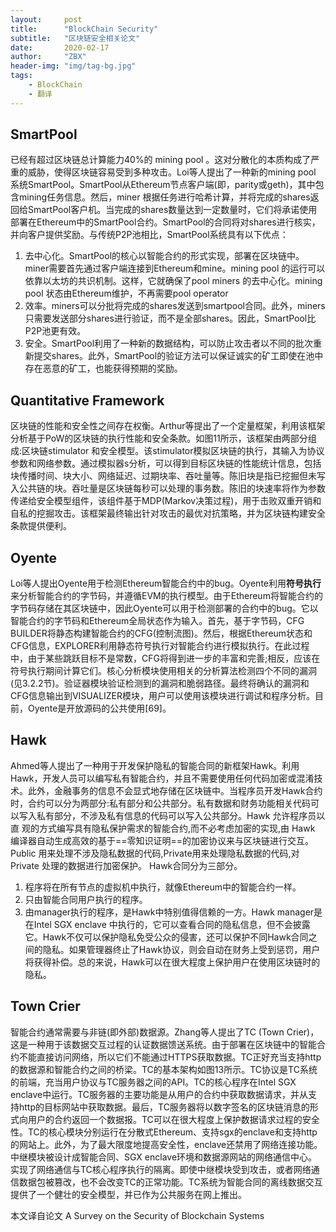 ```yaml
---
layout:     post
title:      "BlockChain Security"
subtitle:   "区块链安全相关论文"
date:       2020-02-17
author:     "ZBX"
header-img: "img/tag-bg.jpg"
tags:
    - BlockChain
    - 翻译
---
```


## SmartPool

已经有超过区块链总计算能力40%的 mining pool 。这对分散化的本质构成了严重的威胁，使得区块链容易受到多种攻击。Loi等人提出了一种新的mining pool 系统SmartPool。SmartPool从Ethereum节点客户端(即，parity或geth)，其中包含mining任务信息。然后，miner 根据任务进行哈希计算，并将完成的shares返回给SmartPool客户机。当完成的shares数量达到一定数量时，它们将承诺使用部署在Ethereum中的SmartPool合约。SmartPool的合同将对shares进行核实，并向客户提供奖励。与传统P2P池相比，SmartPool系统具有以下优点：
1. 去中心化。SmartPool的核心以智能合约的形式实现，部署在区块链中。miner需要首先通过客户端连接到Ethereum和mine。mining pool 的运行可以依靠以太坊的共识机制。这样，它就确保了pool miners 的去中心化。mining pool 状态由Ethereum维护，不再需要pool operator
2. 效率。miners可以分批将完成的shares发送到smartpool合同。此外，miners只需要发送部分shares进行验证，而不是全部shares。因此，SmartPool比P2P池更有效。
3. 安全。SmartPool利用了一种新的数据结构，可以防止攻击者以不同的批次重新提交shares。此外，SmartPool的验证方法可以保证诚实的矿工即使在池中存在恶意的矿工，也能获得预期的奖励。

##  Quantitative Framework

区块链的性能和安全性之间存在权衡。Arthur等提出了一个定量框架，利用该框架分析基于PoW的区块链的执行性能和安全条款。如图11所示，该框架由两部分组成:区块链stimulator 和安全模型。该stimulator模拟区块链的执行，其输入为协议参数和网络参数。通过模拟器s分析，可以得到目标区块链的性能统计信息，包括块传播时间、块大小、网络延迟、过期块率、吞吐量等。陈旧块是指已挖掘但未写入公共链的块。吞吐量是区块链每秒可以处理的事务数。陈旧的块速率将作为参数传递给安全模型组件，该组件基于MDP(Markov决策过程)，用于击败双重开销和自私的挖掘攻击。该框架最终输出针对攻击的最优对抗策略，并为区块链构建安全条款提供便利。

## Oyente

Loi等人提出Oyente用于检测Ethereum智能合约中的bug。Oyente利用**符号执行**来分析智能合约的字节码，并遵循EVM的执行模型。由于Ethereum将智能合约的字节码存储在其区块链中，因此Oyente可以用于检测部署的合约中的bug。它以智能合约的字节码和Ethereum全局状态作为输入。首先，基于字节码，CFG BUILDER将静态构建智能合约的CFG(控制流图)。然后，根据Ethereum状态和CFG信息，EXPLORER利用静态符号执行对智能合约进行模拟执行。在此过程中，由于某些跳跃目标不是常数，CFG将得到进一步的丰富和完善;相反，应该在符号执行期间计算它们。核心分析模块使用相关的分析算法检测四个不同的漏洞(见3.2.2节)。验证器模块验证检测到的漏洞和脆弱路径。最终将确认的漏洞和CFG信息输出到VISUALIZER模块，用户可以使用该模块进行调试和程序分析。目前，Oyente是开放源码的公共使用[69]。

## Hawk
Ahmed等人提出了一种用于开发保护隐私的智能合同的新框架Hawk。利用Hawk，开发人员可以编写私有智能合约，并且不需要使用任何代码加密或混淆技术。此外，金融事务的信息不会显式地存储在区块链中。当程序员开发Hawk合约时，合约可以分为两部分:私有部分和公共部分。私有数据和财务功能相关代码可以写入私有部分，不涉及私有信息的代码可以写入公共部分。Hawk 允许程序员以直 观的方式编写具有隐私保护需求的智能合约,而不必考虑加密的实现,由 Hawk 编译器自动生成高效的基于==零知识证明==的加密协议来与区块链进行交互。Public 用来处理不涉及隐私数据的代码,Private用来处理隐私数据的代码,对Private 处理的数据进行加密保护。
 Hawk合同分为三部分。

1. 程序将在所有节点的虚拟机中执行，就像Ethereum中的智能合约一样。
2. 只由智能合同用户执行的程序。
3. 由manager执行的程序，是Hawk中特别值得信赖的一方。Hawk manager是在Intel SGX enclave 中执行的，它可以查看合同的隐私信息，但不会披露它。Hawk不仅可以保护隐私免受公众的侵害，还可以保护不同Hawk合同之间的隐私。如果管理器终止了Hawk协议，则会自动在财务上受到惩罚，用户将获得补偿。总的来说，Hawk可以在很大程度上保护用户在使用区块链时的隐私。


## Town Crier

智能合约通常需要与非链(即外部)数据源。Zhang等人提出了TC (Town Crier)，这是一种用于该数据交互过程的认证数据馈送系统。由于部署在区块链中的智能合约不能直接访问网络，所以它们不能通过HTTPS获取数据。TC正好充当支持http的数据源和智能合约之间的桥梁。TC的基本架构如图13所示。TC协议是TC系统的前端，充当用户协议与TC服务器之间的API。TC的核心程序在Intel SGX enclave中运行。TC服务器的主要功能是从用户的合约中获取数据请求，并从支持http的目标网站中获取数据。最后，TC服务器将以数字签名的区块链消息的形式向用户的合约返回一个数据报。TC可以在很大程度上保护数据请求过程的安全性。TC的核心模块分别运行在分散式Ethereum、支持sgx的enclave和支持http的网站上。此外，为了最大限度地提高安全性，enclave还禁用了网络连接功能。中继模块被设计成智能合同、SGX enclave环境和数据源网站的网络通信中心。实现了网络通信与TC核心程序执行的隔离。即使中继模块受到攻击，或者网络通信数据包被篡改，也不会改变TC的正常功能。TC系统为智能合同的离线数据交互提供了一个健壮的安全模型，并已作为公共服务在网上推出。



本文译自论文 A Survey on the Security of Blockchain Systems 

